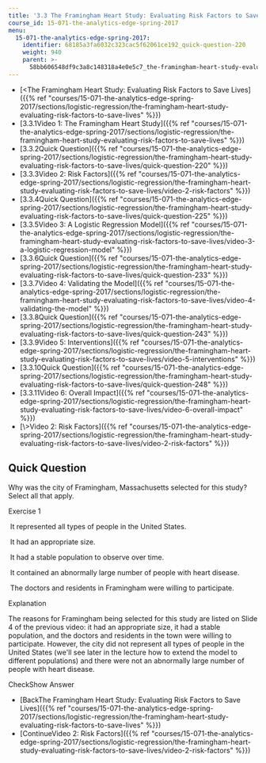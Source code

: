 ```yaml
---
title: '3.3 The Framingham Heart Study: Evaluating Risk Factors to Save Lives '
course_id: 15-071-the-analytics-edge-spring-2017
menu:
  15-071-the-analytics-edge-spring-2017:
    identifier: 68185a3fa6032c323cac5f62061ce192_quick-question-220
    weight: 940
    parent: >-
      58bb606548df9c3a8c148318a4e0e5c7_the-framingham-heart-study-evaluating-risk-factors-to-save-lives
---
```

*   [<The Framingham Heart Study: Evaluating Risk Factors to Save Lives]({{% ref "courses/15-071-the-analytics-edge-spring-2017/sections/logistic-regression/the-framingham-heart-study-evaluating-risk-factors-to-save-lives" %}})
*   [3.3.1Video 1: The Framingham Heart Study]({{% ref "courses/15-071-the-analytics-edge-spring-2017/sections/logistic-regression/the-framingham-heart-study-evaluating-risk-factors-to-save-lives" %}})
*   [3.3.2Quick Question]({{% ref "courses/15-071-the-analytics-edge-spring-2017/sections/logistic-regression/the-framingham-heart-study-evaluating-risk-factors-to-save-lives/quick-question-220" %}})
*   [3.3.3Video 2: Risk Factors]({{% ref "courses/15-071-the-analytics-edge-spring-2017/sections/logistic-regression/the-framingham-heart-study-evaluating-risk-factors-to-save-lives/video-2-risk-factors" %}})
*   [3.3.4Quick Question]({{% ref "courses/15-071-the-analytics-edge-spring-2017/sections/logistic-regression/the-framingham-heart-study-evaluating-risk-factors-to-save-lives/quick-question-225" %}})
*   [3.3.5Video 3: A Logistic Regression Model]({{% ref "courses/15-071-the-analytics-edge-spring-2017/sections/logistic-regression/the-framingham-heart-study-evaluating-risk-factors-to-save-lives/video-3-a-logistic-regression-model" %}})
*   [3.3.6Quick Question]({{% ref "courses/15-071-the-analytics-edge-spring-2017/sections/logistic-regression/the-framingham-heart-study-evaluating-risk-factors-to-save-lives/quick-question-233" %}})
*   [3.3.7Video 4: Validating the Model]({{% ref "courses/15-071-the-analytics-edge-spring-2017/sections/logistic-regression/the-framingham-heart-study-evaluating-risk-factors-to-save-lives/video-4-validating-the-model" %}})
*   [3.3.8Quick Question]({{% ref "courses/15-071-the-analytics-edge-spring-2017/sections/logistic-regression/the-framingham-heart-study-evaluating-risk-factors-to-save-lives/quick-question-243" %}})
*   [3.3.9Video 5: Interventions]({{% ref "courses/15-071-the-analytics-edge-spring-2017/sections/logistic-regression/the-framingham-heart-study-evaluating-risk-factors-to-save-lives/video-5-interventions" %}})
*   [3.3.10Quick Question]({{% ref "courses/15-071-the-analytics-edge-spring-2017/sections/logistic-regression/the-framingham-heart-study-evaluating-risk-factors-to-save-lives/quick-question-248" %}})
*   [3.3.11Video 6: Overall Impact]({{% ref "courses/15-071-the-analytics-edge-spring-2017/sections/logistic-regression/the-framingham-heart-study-evaluating-risk-factors-to-save-lives/video-6-overall-impact" %}})
*   [\\>Video 2: Risk Factors]({{% ref "courses/15-071-the-analytics-edge-spring-2017/sections/logistic-regression/the-framingham-heart-study-evaluating-risk-factors-to-save-lives/video-2-risk-factors" %}})

Quick Question
--------------

Why was the city of Framingham, Massachusetts selected for this study? Select all that apply.

Exercise 1

&nbsp;It represented all types of people in the United States.&nbsp;

&nbsp;It had an appropriate size.&nbsp;

&nbsp;It had a stable population to observe over time. &nbsp;

&nbsp;It contained an abnormally large number of people with heart disease.&nbsp;

&nbsp;The doctors and residents in Framingham were willing to participate.&nbsp;

Explanation

The reasons for Framingham being selected for this study are listed on Slide 4 of the previous video: it had an appropriate size, it had a stable population, and the doctors and residents in the town were willing to participate. However, the city did not represent all types of people in the United States (we'll see later in the lecture how to extend the model to different populations) and there were not an abnormally large number of people with heart disease.

CheckShow Answer

*   [BackThe Framingham Heart Study: Evaluating Risk Factors to Save Lives]({{% ref "courses/15-071-the-analytics-edge-spring-2017/sections/logistic-regression/the-framingham-heart-study-evaluating-risk-factors-to-save-lives" %}})
*   [ContinueVideo 2: Risk Factors]({{% ref "courses/15-071-the-analytics-edge-spring-2017/sections/logistic-regression/the-framingham-heart-study-evaluating-risk-factors-to-save-lives/video-2-risk-factors" %}})